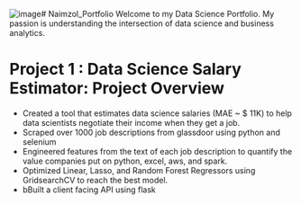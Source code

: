 ![image](https://github.com/naimzol/Naimzol_Portfolio/assets/137860351/d61999c5-ab39-47f7-b5a3-a273c1beb5ca)# Naimzol_Portfolio
Welcome to my Data Science Portfolio. My passion is understanding the intersection of data science and business analytics.

# Project 1 : Data Science Salary Estimator: Project Overview
* Created a tool that estimates data science salaries (MAE ~ $ 11K) to help data scientists negotiate their income when they get a job.
* Scraped over 1000 job descriptions from glassdoor using python and selenium
* Engineered features from the text of each job description to quantify the value companies put on python, excel, aws, and spark.
* Optimized Linear, Lasso, and Random Forest Regressors using GridsearchCV to reach the best model.
* bBuilt a client facing API using flask
